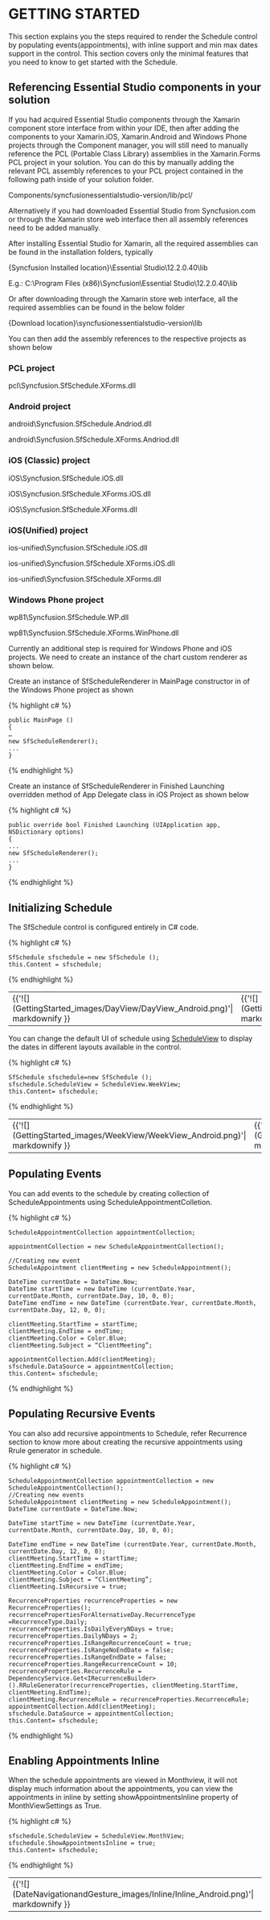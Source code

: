 # GETTING STARTED 

This section explains you the steps required to render the Schedule control by populating  events(appointments), with inline support and min max dates support in the control. This section covers only the minimal features that you need to know to get started with the Schedule.

## Referencing Essential Studio components in your solution

If you had acquired Essential Studio components through the Xamarin component store interface from within your IDE, then after adding the components to your Xamarin.iOS, Xamarin.Android and Windows Phone projects through the Component manager, you will still need to manually reference the PCL (Portable Class Library) assemblies in the Xamarin.Forms PCL project in your solution. You can do this by manually adding the relevant PCL assembly references to your PCL project contained in the following path inside of your solution folder.

Components/syncfusionessentialstudio-version/lib/pcl/

Alternatively if you had downloaded Essential Studio from Syncfusion.com or through the Xamarin store web interface then all assembly references need to be added manually.

After installing Essential Studio for Xamarin, all the required assemblies can be found in the installation folders, typically

{Syncfusion Installed location}\Essential Studio\12.2.0.40\lib

E.g.: C:\Program Files (x86)\Syncfusion\Essential Studio\12.2.0.40\lib

Or after downloading through the Xamarin store web interface, all the required assemblies can be found in the below folder

{Download location}\syncfusionessentialstudio-version\lib

You can then add the assembly references to the respective projects as shown below

### PCL project

pcl\Syncfusion.SfSchedule.XForms.dll

### Android project

android\Syncfusion.SfSchedule.Andriod.dll

android\Syncfusion.SfSchedule.XForms.Andriod.dll

### iOS (Classic) project

iOS\Syncfusion.SfSchedule.iOS.dll

iOS\Syncfusion.SfSchedule.XForms.iOS.dll

iOS\Syncfusion.SfSchedule.XForms.dll

### iOS(Unified) project

ios-unified\Syncfusion.SfSchedule.iOS.dll

ios-unified\Syncfusion.SfSchedule.XForms.iOS.dll

ios-unified\Syncfusion.SfSchedule.XForms.dll

### Windows Phone project

wp81\Syncfusion.SfSchedule.WP.dll

wp81\Syncfusion.SfSchedule.XForms.WinPhone.dll

Currently an additional step is required for Windows Phone and iOS projects. We need to create an instance of the chart custom renderer as shown below.

Create an instance of SfScheduleRenderer in MainPage constructor in of the Windows Phone project as shown

{% highlight c# %}

    public MainPage ()
    {
    …
    new SfScheduleRenderer();
    ...
    }
{% endhighlight %}

Create an instance of SfScheduleRenderer in Finished Launching overridden method of App Delegate class in iOS Project as shown below

{% highlight c# %}

    public override bool Finished Launching (UIApplication app, NSDictionary options)
    {
    ...
    new SfScheduleRenderer();
    ...
    }
{% endhighlight %}

## Initializing Schedule 

The SfSchedule control is configured entirely in C# code.

{% highlight c# %}

    SfSchedule sfschedule = new SfSchedule ();
    this.Content = sfschedule;
{% endhighlight %}

<table>
<tr>
<td>
{{'![](GettingStarted_images/DayView/DayView_Android.png)'| markdownify }}
</td><td>
{{'![](GettingStarted_images/DayView/DayView_iOS.png)'| markdownify }}
</td><td>
{{'![](GettingStarted_images/DayView/DayView_WP.png)'| markdownify }}
</td></tr>
</table>

You can change the default UI of schedule using [ScheduleView](#_VIEWS "") to display the dates in different layouts available in the control.

{% highlight c# %}

    SfSchedule sfschedule=new SfSchedule ();
    sfschedule.ScheduleView = ScheduleView.WeekView;
    this.Content= sfschedule;

{% endhighlight %}

<table>
<tr>
<td>
{{'![](GettingStarted_images/WeekView/WeekView_Android.png)'| markdownify }}
</td><td>
{{'![](GettingStarted_images/WeekView/WeekView_iOS.png)'| markdownify }}
</td><td>
{{'![](GettingStarted_images/WeekView/WeekView_WP.png)'| markdownify }}
</td></tr>
</table>

## Populating Events

You can add events to the schedule by creating collection of ScheduleAppointments using ScheduleAppointmentColletion.

{% highlight c# %}

    ScheduleAppointmentCollection appointmentCollection;

    appointmentCollection = new ScheduleAppointmentCollection();

    //Creating new event
    ScheduleAppointment clientMeeting = new ScheduleAppointment();

    DateTime currentDate = DateTime.Now;
    DateTime startTime = new DateTime (currentDate.Year, currentDate.Month, currentDate.Day, 10, 0, 0);
    DateTime endTime = new DateTime (currentDate.Year, currentDate.Month, currentDate.Day, 12, 0, 0);

    clientMeeting.StartTime = startTime;
    clientMeeting.EndTime = endTime;
    clientMeeting.Color = Color.Blue;
    clientMeeting.Subject = “ClientMeeting”;

    appointmentCollection.Add(clientMeeting);
    sfschedule.DataSource = appointmentCollection;
    this.Content= sfschedule;

{% endhighlight %}

## Populating Recursive Events

You can also add recursive appointments to Schedule, refer Recurrence section to know more about creating the recursive appointments using Rrule generator in schedule.

{% highlight c# %}

    ScheduleAppointmentCollection appointmentCollection = new ScheduleAppointmentCollection();
    //Creating new events
    ScheduleAppointment clientMeeting = new ScheduleAppointment();
    DateTime currentDate = DateTime.Now;

    DateTime startTime = new DateTime (currentDate.Year, currentDate.Month, currentDate.Day, 10, 0, 0);

    DateTime endTime = new DateTime (currentDate.Year, currentDate.Month, currentDate.Day, 12, 0, 0);
    clientMeeting.StartTime = startTime;
    clientMeeting.EndTime = endTime;
    clientMeeting.Color = Color.Blue;
    clientMeeting.Subject = “ClientMeeting”;
    clientMeeting.IsRecursive = true;

    RecurrenceProperties recurrenceProperties = new RecurrenceProperties();
    recurrencePropertiesForAlternativeDay.RecurrenceType =RecurrenceType.Daily;
    recurrenceProperties.IsDailyEveryNDays = true;
    recurrenceProperties.DailyNDays = 2;
    recurrenceProperties.IsRangeRecurrenceCount = true;
    recurrenceProperties.IsRangeNoEndDate = false;
    recurrenceProperties.IsRangeEndDate = false;
    recurrenceProperties.RangeRecurrenceCount = 10; 
    recurrenceProperties.RecurrenceRule = DependencyService.Get<IRecurrenceBuilder>().RRuleGenerator(recurrenceProperties, clientMeeting.StartTime, clientMeeting.EndTime);
    clientMeeting.RecurrenceRule = recurrenceProperties.RecurrenceRule;
    appointmentCollection.Add(clientMeeting);
    sfschedule.DataSource = appointmentCollection;
    this.Content= sfschedule;

{% endhighlight %}

## Enabling Appointments Inline

When the schedule appointments are viewed in Monthview, it will not display much information about the appointments, you can view the appointments in inline by setting showAppointmentsInline property of MonthViewSettings as True.

{% highlight c# %}

    sfschedule.ScheduleView = ScheduleView.MonthView;
    sfschedule.ShowAppointmentsInline = true;
    this.Content= sfschedule;


{% endhighlight %}

<table>
<tr>
<td>
{{'![](DateNavigationandGesture_images/Inline/Inline_Android.png)'| markdownify }}
</td><td>
{{'![](DateNavigationandGesture_images/Inline/Inline_iOS.png)'| markdownify }}
</td><td>
{{'![](DateNavigationandGesture_images/Inline/Inline_WP.png)'| markdownify }}
</td></tr>
</table>
